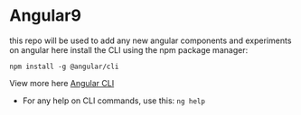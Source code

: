 # Angular9
this repo will be used to add any new angular components and experiments on angular here
install the CLI using the npm package manager:

`npm install -g @angular/cli`

View more here [Angular CLI](https://angular.io/cli)
- For any help on CLI commands, use this: `ng help`
